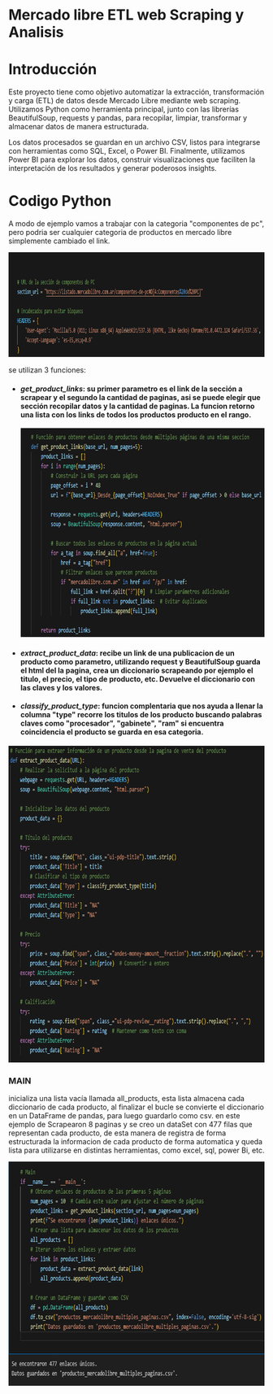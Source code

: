 # **Mercado libre ETL web Scraping y Analisis**

# **Introducción**
Este proyecto tiene como objetivo automatizar la extracción, transformación y carga (ETL) de datos desde Mercado Libre mediante web scraping. Utilizamos Python como herramienta principal, junto con las librerías BeautifulSoup, requests y pandas, para recopilar, limpiar, transformar y almacenar datos de manera estructurada.

Los datos procesados se guardan en un archivo CSV, listos para integrarse con herramientas como SQL, Excel, o Power BI.
Finalmente, utilizamos Power BI para explorar los datos, construir visualizaciones que faciliten la interpretación de los resultados y generar poderosos insights.

# **Codigo Python**

A modo de ejemplo vamos a trabajar con la categoria "componentes de pc", pero podria ser cualquier categoria de productos en mercado libre simplemente cambiado el link.

<img src="Images/URL.png" alt="URL" width="1020" height="206">


se utilizan 3 funciones:
- #### *get_product_links*: su primer parametro es el link de la sección  a scrapear y el segundo la cantidad de paginas, asi se puede elegir que sección  recopilar datos y la cantidad de paginas. La funcion retorno una lista con los links de todos los productos producto en el rango.

  <img src="Images/get_product_link.png" alt="URL" width="757" height="411">

  
- #### *extract_product_data*: recibe un link de una publicacion de un producto como parametro, utilizando request y BeautifulSoup guarda el html del la pagina, crea un diccionario scrapeando por ejemplo el titulo, el precio, el tipo de producto, etc. Devuelve el diccionario con las claves y los valores.
- #### *classify_product_type*: funcion complentaria que nos ayuda a llenar la columna "type" recorre los titulos de los producto buscando palabras claves como "procesador", "gabinete", "ram" si encuentra coincidencia el producto se guarda en esa categoria.

<img src="Images/extract_product_data.png" alt="URL" width="794" height="623">

### **MAIN**

inicializa una lista vacía llamada all_products, esta lista almacena cada diccionario de cada producto, al finalizar el bucle se convierte el diccionario en un DataFrame de pandas, para luego guardarlo como csv.
en este ejemplo de Scrapearon 8 paginas y se creo un dataSet con 477 filas que representan cada producto, de esta manera de registra de forma estructurada la informacion de cada producto de forma automatica y queda
lista para utilizarse en distintas herramientas, como excel, sql, power Bi, etc.

<img src="Images/main.png" alt="URL" width="748" height="441">


